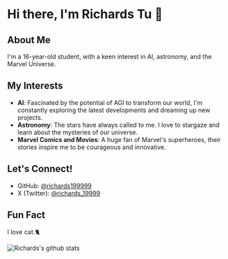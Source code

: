 # Hi there, I'm Richards Tu 👋

## About Me
I'm a 16-year-old student, with a keen interest in AI, astronomy, and the Marvel Universe.

## My Interests
- **AI**: Fascinated by the potential of AGI to transform our world, I'm constantly exploring the latest developments and dreaming up new projects.
- **Astronomy**: The stars have always called to me. I love to stargaze and learn about the mysteries of our universe.
- **Marvel Comics and Movies**: A huge fan of Marvel's superheroes, their stories inspire me to be courageous and innovative.

## Let's Connect!
- GitHub: [@richards199999](https://github.com/richards199999)
- X (Twitter): [@richards_19999](https://twitter.com/richards_19999)

## Fun Fact
I love cat.🐈

![Richards's github stats](https://github-readme-stats.vercel.app/api?username=richards199999)
